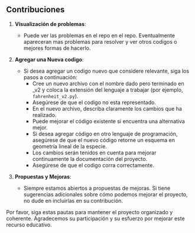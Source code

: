 ## Contribuciones

1. **Visualización de problemas**:
   - Puede ver las problemas en el repo en el repo. Eventualmente apareceran mas problemas para resolver y ver otros codigos o mejores formas de hacerlo. 

2. **Agregar una Nueva codigo**:
   - Si desea agregar un codigo nuevo que considere relevante, siga los pasos a continuación:
     - Cree un nuevo archivo con el nombre dado pero terminado en _v2 y coloca la extensión del lenguaje a trabajar (por ejemplo, `fahrenheit_v2.py`).
     - Asegúrese de que el codigo no esta representado.
     - En el nuevo archivo, describa claramente los cambios que ha realizado.
     - Puede mejorar el código existente si encuentra una alternativa mejor.
     - Si desea agregar código en otro lenguaje de programación, asegúrese de que el nuevo código retorne un esquema en geometría lineal de la especie.
     - Los cambios serán tenidos en cuenta para mejorar continuamente la documentación del proyecto.
     - Asegúrese de que el codigo corra correctamente.


4. **Propuestas y Mejoras**:
   - Siempre estamos abiertos a propuestas de mejoras. Si tiene sugerencias adicionales sobre cómo podemos mejorar el proyecto, no dude en incluirlas en su contribución.

Por favor, siga estas pautas para mantener el proyecto organizado y coherente. Agradecemos su participación y su esfuerzo por mejorar este recurso educativo.
